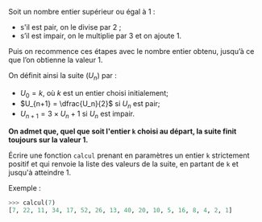 Soit un nombre entier supérieur ou égal à 1 :

- s'il est pair, on le divise par 2 ;
- s’il est impair, on le multiplie par 3 et on ajoute 1.

Puis on recommence ces étapes avec le nombre entier obtenu, jusqu’à ce que l’on
obtienne la valeur 1.

On définit ainsi la suite $(U_n)$ par :

- $U_0=k$, où $k$ est un entier choisi initialement;
- $U_{n+1} = \dfrac{U_n}{2}$ si $U_n$ est pair;
- $U_{n+1} = 3 \times U_n + 1$ si $U_n$ est impair.

**On admet que, quel que soit l'entier ```k``` choisi au départ, la suite finit toujours sur la valeur 1.**

Écrire une fonction ```calcul``` prenant en paramètres un entier ```k``` strictement positif et qui renvoie la liste des valeurs de la suite, en partant de ```k``` et jusqu'à atteindre 1.

Exemple :
```python
>>> calcul(7)
[7, 22, 11, 34, 17, 52, 26, 13, 40, 20, 10, 5, 16, 8, 4, 2, 1]
```
